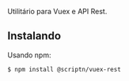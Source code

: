 Utilitário para Vuex e API Rest.

## Instalando

Usando npm:

```bash
$ npm install @scriptn/vuex-rest
```
